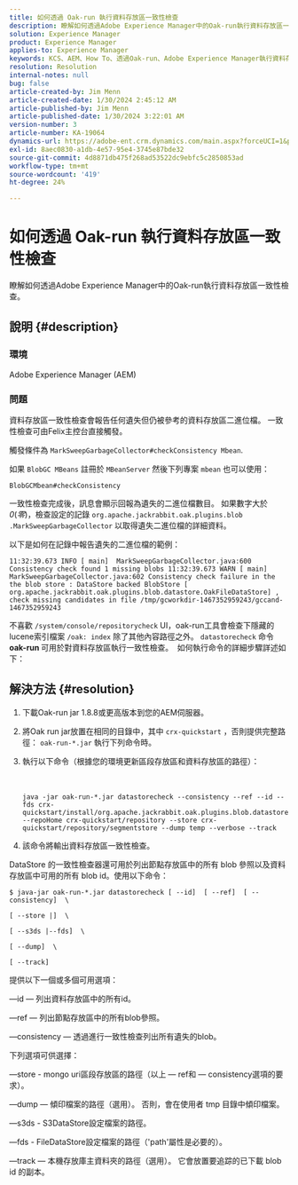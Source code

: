 ```yaml
---
title: 如何透過 Oak-run 執行資料存放區一致性檢查
description: 瞭解如何透過Adobe Experience Manager中的Oak-run執行資料存放區一致性檢查。
solution: Experience Manager
product: Experience Manager
applies-to: Experience Manager
keywords: KCS、AEM、How To、透過Oak-run、Adobe Experience Manager執行資料存放區一致性檢查
resolution: Resolution
internal-notes: null
bug: false
article-created-by: Jim Menn
article-created-date: 1/30/2024 2:45:12 AM
article-published-by: Jim Menn
article-published-date: 1/30/2024 3:22:01 AM
version-number: 3
article-number: KA-19064
dynamics-url: https://adobe-ent.crm.dynamics.com/main.aspx?forceUCI=1&pagetype=entityrecord&etn=knowledgearticle&id=2c0b9c95-19bf-ee11-9079-6045bd006268
exl-id: 8aec0830-a1db-4e57-95e4-3745e87bde32
source-git-commit: 4d8871db475f268ad53522dc9ebfc5c2850853ad
workflow-type: tm+mt
source-wordcount: '419'
ht-degree: 24%

---
```


# 如何透過 Oak-run 執行資料存放區一致性檢查


瞭解如何透過Adobe Experience Manager中的Oak-run執行資料存放區一致性檢查。

## 說明 {#description}


### 環境

Adobe Experience Manager (AEM)

### 問題

資料存放區一致性檢查會報告任何遺失但仍被參考的資料存放區二進位檔。 一致性檢查可由Felix主控台直接觸發。

觸發條件為 `MarkSweepGarbageCollector#checkConsistency Mbean`.

如果 `BlobGC MBeans` 註冊於 `MBeanServer` 然後下列專案 `mbean` 也可以使用：

`BlobGCMbean#checkConsistency`

一致性檢查完成後，訊息會顯示回報為遺失的二進位檔數目。 如果數字大於 *0*(*零*)，檢查設定的記錄 `org.apache.jackrabbit.oak.plugins.blob .MarkSweepGarbageCollector` 以取得遺失二進位檔的詳細資料。

以下是如何在記錄中報告遺失的二進位檔的範例：




```
11:32:39.673 INFO [ main]  MarkSweepGarbageCollector.java:600 Consistency check found 1 missing blobs 11:32:39.673 WARN [ main]  MarkSweepGarbageCollector.java:602 Consistency check failure in the the blob store : DataStore backed BlobStore [ org.apache.jackrabbit.oak.plugins.blob.datastore.OakFileDataStore] , check missing candidates in file /tmp/gcworkdir-1467352959243/gccand-1467352959243
```




不喜歡 `/system/console/repositorycheck` UI，oak-run工具會檢查下隱藏的lucene索引檔案 `/oak: index` 除了其他內容路徑之外。 `datastorecheck` 命令 <b>oak-run </b>可用於對資料存放區執行一致性檢查。  如何執行命令的詳細步驟詳述如下：


## 解決方法 {#resolution}


1. 下載Oak-run jar 1.8.8或更高版本到您的AEM伺服器。
2. 將Oak run jar放置在相同的目錄中，其中 `crx-quickstart` ，否則提供完整路徑： `oak-run-*.jar` 執行下列命令時。
3. 執行以下命令（根據您的環境更新區段存放區和資料存放區的路徑）：<br><br><br>

   ```
   java -jar oak-run-*.jar datastorecheck --consistency --ref --id --fds crx-quickstart/install/org.apache.jackrabbit.oak.plugins.blob.datastore.FileDataStore.config --repoHome crx-quickstart/repository --store crx-quickstart/repository/segmentstore --dump temp --verbose --track
   ```

4. 該命令將輸出資料存放區一致性檢查。




DataStore 的一致性檢查器還可用於列出節點存放區中的所有 blob 參照以及資料存放區中可用的所有 blob id。使用以下命令：

`$ java-jar oak-run-*.jar datastorecheck [ --id]  [ --ref]  [ --consistency]  \`

`[ --store |]  \`

`[ --s3ds |--fds]  \`

`[ --dump]  \`

`[ --track]`



提供以下一個或多個可用選項：

—id — 列出資料存放區中的所有id。

—ref — 列出節點存放區中的所有blob參照。

—consistency — 透過進行一致性檢查列出所有遺失的blob。



下列選項可供選擇：

—store - mongo uri區段存放區的路徑（以上 — ref和 — consistency選項的要求）。

—dump — 傾印檔案的路徑（選用）。 否則，會在使用者 tmp 目錄中傾印檔案。

—s3ds - S3DataStore設定檔案的路徑。

—fds - FileDataStore設定檔案的路徑（&#39;path&#39;屬性是必要的）。

—track — 本機存放庫主資料夾的路徑（選用）。 它會放置要追踪的已下載 blob id 的副本。
